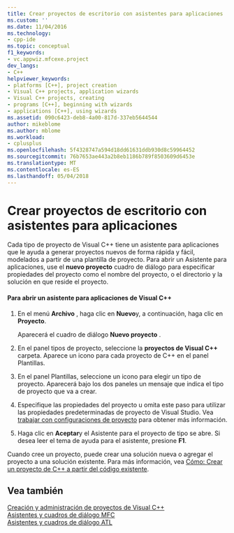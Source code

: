 ```yaml
---
title: Crear proyectos de escritorio con asistentes para aplicaciones | Documentos de Microsoft
ms.custom: ''
ms.date: 11/04/2016
ms.technology:
- cpp-ide
ms.topic: conceptual
f1_keywords:
- vc.appwiz.mfcexe.project
dev_langs:
- C++
helpviewer_keywords:
- platforms [C++], project creation
- Visual C++ projects, application wizards
- Visual C++ projects, creating
- programs [C++], beginning with wizards
- applications [C++], using wizards
ms.assetid: 090c6423-deb8-4a00-817d-337eb5644544
author: mikeblome
ms.author: mblome
ms.workload:
- cplusplus
ms.openlocfilehash: 5f4328747a594d18dd61631ddb930d8c59964452
ms.sourcegitcommit: 76b7653ae443a2b8eb1186b789f8503609d6453e
ms.translationtype: MT
ms.contentlocale: es-ES
ms.lasthandoff: 05/04/2018
---
```

# <a name="creating-desktop-projects-by-using-application-wizards"></a>Crear proyectos de escritorio con asistentes para aplicaciones
Cada tipo de proyecto de Visual C++ tiene un asistente para aplicaciones que le ayuda a generar proyectos nuevos de forma rápida y fácil, modelados a partir de una plantilla de proyecto.  Para abrir un Asistente para aplicaciones, use el **nuevo proyecto** cuadro de diálogo para especificar propiedades del proyecto como el nombre del proyecto, o el directorio y la solución en que reside el proyecto.  
  
#### <a name="to-open-a-visual-c-application-wizard"></a>Para abrir un asistente para aplicaciones de Visual C++  
  
1.  En el menú **Archivo** , haga clic en **Nuevo**y, a continuación, haga clic en **Proyecto**.  
  
     Aparecerá el cuadro de diálogo **Nuevo proyecto** .  
  
2.  En el panel tipos de proyecto, seleccione la **proyectos de Visual C++** carpeta. Aparece un icono para cada proyecto de C++ en el panel Plantillas.  
  
3.  En el panel Plantillas, seleccione un icono para elegir un tipo de proyecto. Aparecerá bajo los dos paneles un mensaje que indica el tipo de proyecto que va a crear.  
  
4.  Especifique las propiedades del proyecto u omita este paso para utilizar las propiedades predeterminadas de proyecto de Visual Studio. Vea [trabajar con configuraciones de proyecto](../ide/working-with-project-properties.md) para obtener más información.  
  
5.  Haga clic en **Aceptar**y el Asistente para el proyecto de tipo se abre. Si desea leer el tema de ayuda para el asistente, presione **F1**.  
  
 Cuando cree un proyecto, puede crear una solución nueva o agregar el proyecto a una solución existente. Para más información, vea [Cómo: Crear un proyecto de C++ a partir del código existente](../ide/how-to-create-a-cpp-project-from-existing-code.md).  
  
## <a name="see-also"></a>Vea también  
 [Creación y administración de proyectos de Visual C++](../ide/creating-and-managing-visual-cpp-projects.md)   
 [Asistentes y cuadros de diálogo MFC](../mfc/reference/mfc-wizards-and-dialog-boxes.md)   
 [Asistentes y cuadros de diálogo ATL](../atl/reference/atl-wizards-and-dialog-boxes.md)